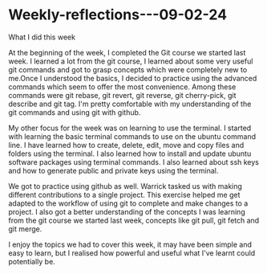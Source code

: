 # Weekly-reflections---09-02-24
What I did this week

At the beginning of the week, I completed the Git course we started last week. I learned a lot from the git course, I learned about some very useful git commands and got to grasp concepts which were completely new to me.Once I understood the basics, I decided to practice using the advanced commands which seem to offer the most convenience. Among these commands were git rebase, git revert, git reverse, git cherry-pick, git describe and git tag. I'm pretty comfortable with my understanding of the git commands and using git with github.

My other focus for the week was on learning to use the terminal. I started with learning the basic terminal commands to use on the ubuntu command line. I have learned how to create, delete, edit, move and copy files and folders using the terminal. I also learned how to install and update ubuntu software packages using terminal commands. I also learned about ssh keys and how to generate public and private keys using the terminal. 

We got to practice using github as well. Warrick tasked us with making different contributions to a single project. This exercise helped me get adapted to the workflow of using git to complete and make changes to a project. I also got a better understanding of the concepts I was learning from the git course we started last week, concepts like git pull, git fetch and git merge.

I enjoy the topics we had to cover this week, it may have been simple and easy to learn, but I realised how powerful and useful what I've learnt could potentially be.
